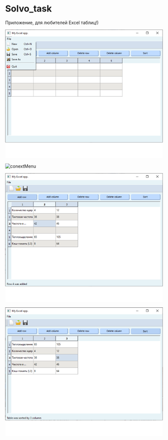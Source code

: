 # Solvo_task

Приложение, для любителей Excel таблиц!)

![menuBar](https://github.com/LoysoPandohva/Solvo_task/blob/master/screenshots/menuBar.png)

![conextMenu](https://github.com/LoysoPandohva/Solvo_task/blob/master/screenshots/conextMenu.png)

![addRow](https://github.com/LoysoPandohva/Solvo_task/blob/master/screenshots/addRow.png)

![sortTable](https://github.com/LoysoPandohva/Solvo_task/blob/master/screenshots/sortTable.png)

